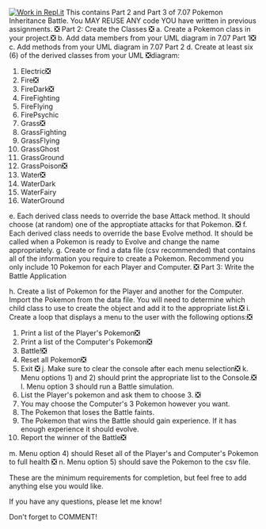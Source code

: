 [![Work in Repl.it](https://classroom.github.com/assets/work-in-replit-14baed9a392b3a25080506f3b7b6d57f295ec2978f6f33ec97e36a161684cbe9.svg)](https://classroom.github.com/online_ide?assignment_repo_id=4879166&assignment_repo_type=AssignmentRepo)
This contains Part 2 and Part 3 of 7.07 Pokemon Inheritance Battle. You MAY REUSE ANY code YOU have written in previous assignments.
❎
Part 2: Create the Classes 
❎
a. Create a Pokemon class in your project.❎
b. Add data members from your UML diagram in 7.07 Part 1❎
c. Add methods from your UML diagram in 7.07 Part 2
d. Create at least six (6) of the derived classes from your UML ❎diagram: 
  1) Electric❎
  2) Fire❎
  3) FireDark❎
  4) FireFighting
  5) FireFlying
  6) FirePsychic
  7) Grass❎
  8) GrassFighting
  9) GrassFlying
  10) GrassGhost
  11) GrassGround
  12) GrassPoison❎
  13) Water❎
  14) WaterDark
  15) WaterFairy
  16) WaterGround

e. Each derived class needs to override the base Attack method. It should choose (at random) one of the approptiate attacks for that Pokemon. ❎
f. Each derived class needs to override the base Evolve method. It should be called when a Pokemon is ready to Evolve and change the name appropriately. 
g. Create or find a data file (csv recommended) that contains all of the information you require to create a Pokemon. Recommend you only include 10 Pokemon for each Player and Computer.
❎
Part 3: Write the Battle Application

h. Create a list of Pokemon for the Player and another for the Computer. Import the Pokemon from the data file. You will need to determine which child class to use to create the object and add it to the appropriate list.❎
i. Create a loop that displays a menu to the user with the following options:❎
  1) Print a list of the Player's Pokemon❎
  2) Print a list of the Computer's Pokemon❎
  3) Battle!❎
  4) Reset all Pokemon❎
  5) Exit ❎
j. Make sure to clear the console after each menu selection❎
k. Menu options 1) and 2) should print the appropriate list to the Console.❎
l. Menu option 3 should run a Battle simulation. 
  1) List the Player's pokemon and ask them to choose 3. ❎
  2) You may choose the Computer's 3 Pokemon however you want. 
  3) The Pokemon that loses the Battle faints.
  4) The Pokemon that wins the Battle should gain experience. If it has enough experience it should evolve.
  5) Report the winner of the Battle❎

m. Menu option 4) should Reset all of the Player's and Computer's Pokemon to full health ❎
n. Menu option 5) should save the Pokemon to the csv file. 

These are the minimum requirements for completion, but feel free to add anything else you would like. 

If you have any questions, please let me know!

Don't forget to COMMENT!


